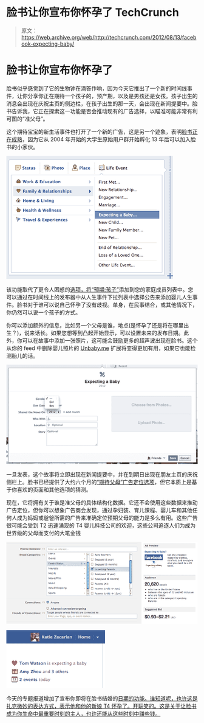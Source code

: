 # 脸书让你宣布你怀孕了 TechCrunch

> 原文：<https://web.archive.org/web/http://techcrunch.com/2012/08/13/facebook-expecting-baby/>

# 脸书让你宣布你怀孕了

脸书似乎感觉到了它的生物钟在滴答作响，因为今天它推出了一个新的时间线事件，让你分享你正在期待一个孩子的，预产期，以及是男孩还是女孩。孩子出生的消息会出现在庆祝主页的侧边栏，在孩子出生的那一天，会出现在新闻提要中。脸书告诉我，它正在探索这一功能是否会推动现有的广告选择，以瞄准可能非常有利可图的“准父母”。

这个期待宝宝的新生活事件也打开了一个新的广告，这是另一个迹象，表明[脸书正在成熟](https://web.archive.org/web/20230209125013/https://techcrunch.com/2012/05/20/mr-zuckerberg/)，因为它从 2004 年开始的大学生原始用户群开始孵化 13 年后可以加入脸书的小家伙。

![](img/c5c51ea49d9d96cdd24ab63894f02ced.png "detail-1")

该功能取代了更令人困惑的[选项，将“预期:孩子”](https://web.archive.org/web/20230209125013/https://techcrunch.com/2011/08/02/facebook-wants-your-unborn-child/)添加到您的家庭成员列表中。您可以通过在时间线上的发布器中从人生事件下拉列表中选择公告来添加婴儿人生事件。脸书对于谁可以说自己怀孕了没有歧视。单身，在民事结合，或其他情况下，你仍然可以说一个孩子的方式。

你可以添加额外的信息，比如另一个父母是谁，地点(是怀孕了还是将在哪里出生？)，说来话长。如果您想等到凸起开始显示，可以设置未来的发布日期。此外，你可以在故事中添加一张照片，这可能会鼓励更多的超声波出现在脸书。这个从你的 feed 中删除婴儿照片的 [Unbaby.me](https://web.archive.org/web/20230209125013/https://techcrunch.com/2012/08/04/unbaby-me-yes-please/) 扩展将变得更加有用，如果它也能检测胎儿的话。

![](img/94fb050255c2e37aa118fc75e185168b.png "Expecting a Baby Life Event")

一旦发表，这个故事将立即出现在新闻提要中，并在到期日出现在朋友主页的庆祝侧栏上。脸书已经提供了大约六个月的[“期待父母”广告定位选项](https://web.archive.org/web/20230209125013/http://www.insidefacebook.com/2012/02/23/facebook-allows-advertisers-to-target-broad-categories-precise-interests-simultaneously/)，但它本质上是基于你喜欢的页面和其他选项的猜测。

现在，它将拥有关于谁是准父母的具体结构化数据。它还不会使用这些数据来推动广告定位，但你可以想象广告商会发现，通过孕妇装、育儿课程、婴儿车和其他任何人成为妈妈或爸爸所需的广告来准确定位预期父母的能力是多么有用。这些广告很可能会受到 T2 迅速涌现的 T4 婴儿科技公司的欢迎，这些公司追逐人们为成为世界级的父母而支付的大笔金钱

![](img/f66a457fba3e840013efcb986058d1f8.png "Screen shot 2012-08-13 at 11.54.12 AM")

![](img/e1313061d4e13f701c8f38e2a9c611d6.png "detail-2")

今天的专题报道增加了宣布你即将在脸书结婚的[日期的功能。谁知道呢，也许这是扎克微妙的表达方式，表示他和他的新娘 T4 怀孕了。开玩笑的。这是关于让脸书成为你生命中最重要时刻的主人，也许还能从这些时刻中赚些钱。](https://web.archive.org/web/20230209125013/https://techcrunch.com/2012/07/12/facebook-releases-weddings-and-celebrations-feature-maturing-with-executives/)